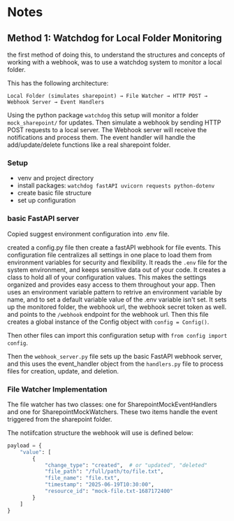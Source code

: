 # Notes

## Method 1: Watchdog for Local Folder Monitoring

the first method of doing this, to understand the structures and concepts of working with a webhook, was to use a watchdog system to monitor a local folder.

This has the following architecture:

`Local Folder (simulates sharepoint) → File Watcher → HTTP POST → Webhook Server → Event Handlers`

Using the python package `watchdog` this setup will monitor a folder `mock_sharepoint/` for updates. Then simulate a webhook by sending HTTP POST requests to a local server. The Webhook server will receive the notifications and process them. The event handler will handle the add/update/delete functions like a real sharepoint folder.

### Setup

- venv and project directory
- install packages: `watchdog fastAPI uvicorn requests python-dotenv`
- create basic file structure
- set up configuration

### basic FastAPI server

Copied suggest environment configuration into .env file.

created a config.py file then create a fastAPI webhook for file events. This configuration file centralizes all settings in one place to load them from environment variables for security and flexibility. It reads the `.env` file for the system environment, and keeps sensitive data out of your code. It creates a class to hold all of your configuration values. This makes the settings organized and provides easy access to them throughout your app. Then uses an environment variable pattern to retrive an environment variable by name, and to set a default variable value of the .env variable isn't set. It sets up the monitored folder, the webhook url, the webhook secret token as well. and points to the `/webhook` endpoint for the webhook url. Then this file creates a global instance of the Config object with `config = Config()`.

Then other files can import this configuration setup with `from config import config`.

Then the `webhook_server.py` file sets up the basic FastAPI webhook server, and this uses the event_handler object from the `handlers.py` file to process files for creation, update, and deletion.

### File Watcher Implementation

The file watcher has two classes: one for SharepointMockEventHandlers and one for SharepointMockWatchers. These two items handle the event triggered from the sharepoint folder.

The notiifcation structure the webhook will use is defined below:

```python
payload = {
    "value": [
        {
            "change_type": "created",  # or "updated", "deleted"
            "file_path": "/full/path/to/file.txt",
            "file_name": "file.txt",
            "timestamp": "2025-06-19T10:30:00",
            "resource_id": "mock-file.txt-1687172400"
        }
    ]
}
```
